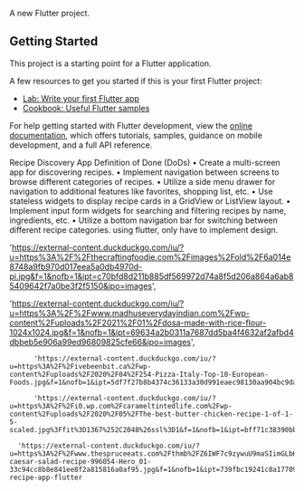 A new Flutter project.

## Getting Started

This project is a starting point for a Flutter application.

A few resources to get you started if this is your first Flutter project:

- [Lab: Write your first Flutter app](https://docs.flutter.dev/get-started/codelab)
- [Cookbook: Useful Flutter samples](https://docs.flutter.dev/cookbook)

For help getting started with Flutter development, view the
[online documentation](https://docs.flutter.dev/), which offers tutorials,
samples, guidance on mobile development, and a full API reference.

Recipe Discovery App
Definition of Done (DoDs)
• Create a multi-screen app for discovering recipes.
• Implement navigation between screens to browse different categories of recipes.
• Utilize a side menu drawer for navigation to additional features like favorites, shopping list,
etc.
• Use stateless widgets to display recipe cards in a GridView or ListView layout.
• Implement input form widgets for searching and filtering recipes by name, ingredients, etc.
• Utilize a bottom navigation bar for switching between different recipe categories.
using flutter, only have to implement design.

'https://external-content.duckduckgo.com/iu/?u=https%3A%2F%2Fthecraftingfoodie.com%2Fimages%2Fold%2F6a014e8748a9fb970d017eea5a0db4970d-pi.jpg&f=1&nofb=1&ipt=c70bfd8d211b885df569972d74a8f5d206a864a6ab85409642f7a0be3f2f5150&ipo=images',

'https://external-content.duckduckgo.com/iu/?u=https%3A%2F%2Fwww.madhuseverydayindian.com%2Fwp-content%2Fuploads%2F2021%2F01%2Fdosa-made-with-rice-flour-1024x1024.jpg&f=1&nofb=1&ipt=69634a2b0311a7687dd5ba4f4632af2afbd4dbbeb5e906a99ed96809825cfe66&ipo=images',

          'https://external-content.duckduckgo.com/iu/?u=https%3A%2F%2Fivebeenbit.ca%2Fwp-content%2Fuploads%2F2020%2F04%2F254-Pizza-Italy-Top-10-European-Foods.jpg&f=1&nofb=1&ipt=5df7f27b8b4374c36133a30d991eaec98130aa904bc9dabdfcaece0d15d1e744&ipo=images',

          'https://external-content.duckduckgo.com/iu/?u=https%3A%2F%2Fi0.wp.com%2Fcarameltintedlife.com%2Fwp-content%2Fuploads%2F2020%2F05%2FThe-best-butter-chicken-recipe-1-of-1-5-scaled.jpg%3Ffit%3D1367%252C2048%26ssl%3D1&f=1&nofb=1&ipt=bff71c38390bbba8c3808e4681da680f1de279d661e8add485e2ce47e4bd18be&ipo=images',

      'https://external-content.duckduckgo.com/iu/?u=https%3A%2F%2Fwww.thespruceeats.com%2Fthmb%2FZ6IWF7c9zywuU9maSIimGLbHoI4%3D%2F3000x2000%2Ffilters%3Afill(auto%2C1)%2Fclassic-caesar-salad-recipe-996054-Hero_01-33c94cc8b8e841ee8f2a815816a0af95.jpg&f=1&nofb=1&ipt=739fbc19241c8a17709e04e8f2dbf9e80601e260d5136118a003b0182487f362&ipo=images',# recipe-app-flutter

